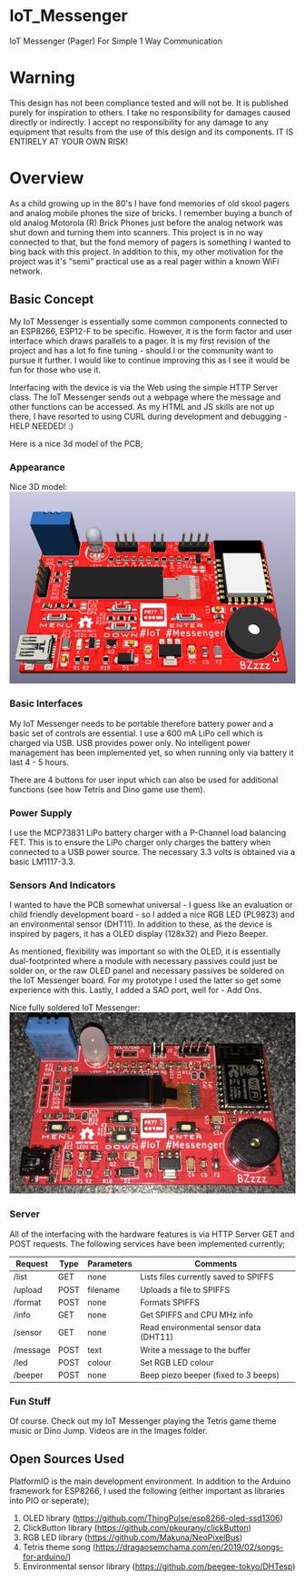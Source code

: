 # IoT_Messenger
IoT Messenger (Pager) For Simple 1 Way Communication

# Warning
This design has not been compliance tested and will not be. It is published purely for inspiration to others. I take no responsibility for damages caused directly or indirectly. I accept no responsibility for any damage to any equipment that results from the use of this design and its components. IT IS ENTIRELY AT YOUR OWN RISK!

# Overview
As a child growing up in the 80's I have fond memories of old skool pagers and analog mobile phones the size of bricks. I remember buying a bunch of old analog Motorola (R) Brick Phones just before the analog network was shut down and turning them into scanners. This project is in no way connected to that, but the fond memory of pagers is something I wanted to bing back with this project. In addition to this, my other motivation for the project was it's "semi" practical use as a real pager within a known WiFi network.

## Basic Concept
My IoT Messenger is essentially some common components connected to an ESP8266, ESP12-F to be specific. However, it is the form factor and user interface which draws parallels to a pager. It is my first revision of the project and has a lot fo fine tuning - should I or the community want to pursue it further. I would like to continue improving this as I see it would be fun for those who use it.

Interfacing with the device is via the Web using the simple HTTP Server class. The IoT Messenger sends out a webpage where the message and other functions can be accessed. As my HTML and JS skills are not up there, I have resorted to using CURL during development and debugging - HELP NEEDED! :)

Here is a nice 3d model of the PCB;

### Appearance
Nice 3D model:
![3DModel](/Images/IoTMessenger.png)

### Basic Interfaces
My IoT Messenger needs to be portable therefore battery power and a basic set of controls are essential. I use a 600 mA LiPo cell which is charged via USB. USB provides power only. No intelligent power management has been implemented yet, so when running only via battery it last 4 - 5 hours.

There are 4 buttons for user input which can also be used for additional functions (see how Tetris and Dino game use them).

### Power Supply
I use the MCP73831 LiPo battery charger with a P-Channel load balancing FET. This is to ensure the LiPo charger only charges the battery when connected to a USB power source. The necessary 3.3 volts is obtained via a basic LM1117-3.3.

### Sensors And Indicators
I wanted to have the PCB somewhat universal - I guess like an evaluation or child friendly development board - so I added a nice RGB LED (PL9823) and an environmental sensor (DHT11). In addition to these, as the device is inspired by pagers, it has a OLED display (128x32) and Piezo Beeper.

As mentioned, flexibility was important so with the OLED, it is essentially dual-footprinted where a module with necessary passives could just be solder on, or the raw OLED panel and necessary passives be soldered on the IoT Messenger board. For my prototype I used the latter so get some experience with this. Lastly, I added a SAO port, well for - Add Ons.

Nice fully soldered IoT Messenger:
![FullySoldered](/Images/FullySoldered.jpg)

### Server
All of the interfacing with the hardware features is via HTTP Server GET and POST requests. The following services have been implemented currently;

|Request |Type|Parameters|Comments                              |
|--------|----|----------|--------------------------------------|
|/list   |GET |none      |Lists files currently saved to SPIFFS |
|/upload |POST|filename  |Uploads a file to SPIFFS              |
|/format |POST|none      |Formats SPIFFS                        |
|/info   |GET |none      |Get SPIFFS and CPU MHz info           |
|/sensor |GET |none      |Read environmental sensor data (DHT11)|
|/message|POST|text      |Write a message to the buffer         |
|/led    |POST|colour    |Set RGB LED colour                    |
|/beeper |POST|none      |Beep piezo beeper (fixed to 3 beeps)  |

### Fun Stuff
Of course. Check out my IoT Messenger playing the Tetris game theme music or Dino Jump. Videos are in the Images folder.

## Open Sources Used
PlatformIO is the main development environment. In addition to the Arduino framework for ESP8266, I used the following (either important as libraries into PIO or seperate);

1. OLED library (https://github.com/ThingPulse/esp8266-oled-ssd1306)
2. ClickButton library (https://github.com/pkourany/clickButton)
3. RGB LED library (https://github.com/Makuna/NeoPixelBus)
4. Tetris theme song (https://dragaosemchama.com/en/2019/02/songs-for-arduino/)
5. Environmental sensor library (https://github.com/beegee-tokyo/DHTesp)

